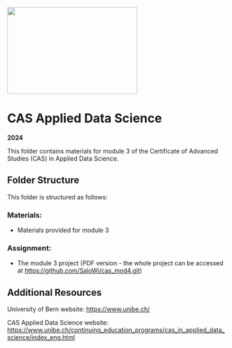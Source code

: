 <img src="https://www.unibe.ch/unibe/portal/content/e977779/e987247/e987248/leftcol987250/keryvisualADS_784_eng.png" width="300" height="200">

# CAS Applied Data Science
**2024**

This folder contains materials for module 3 of the Certificate of Advanced Studies (CAS) in Applied Data Science.

## Folder Structure

This folder is structured as follows:

### Materials:
*  Materials provided for module 3 

### Assignment: 
* The module 3 project (PDF version - the whole project can be accessed at https://github.com/SaloWi/cas_mod4.git)

## Additional Resources
University of Bern website: https://www.unibe.ch/

CAS Applied Data Science website: https://www.unibe.ch/continuing_education_programs/cas_in_applied_data_science/index_eng.html

    
